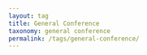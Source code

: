 ```yaml
---
layout: tag
title: General Conference
taxonomy: general conference
permalink: /tags/general-conference/
---
```

